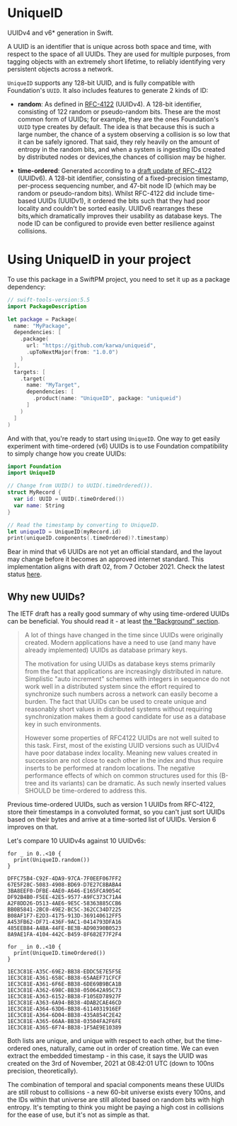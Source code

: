 # UniqueID

UUIDv4 and v6\* generation in Swift.

A UUID is an identifier that is unique across both space and time, with respect to the space of all UUIDs. They are used for multiple purposes, from tagging objects with an extremely short lifetime, to reliably identifying very persistent objects across a network.

`UniqueID` supports any 128-bit UUID, and is fully compatible with Foundation's `UUID`. It also includes features to generate 2 kinds of ID:

- **random**: As defined in [RFC-4122][RFC-4122-UUIDv4] (UUIDv4). A 128-bit identifier, consisting of 122 random or pseudo-random bits.
   These are the most common form of UUIDs; for example, they are the ones Foundation's `UUID` type creates by default.
   The idea is that because this is such a large number, the chance of a system observing a collision is so low that it can be safely ignored.
   That said, they rely heavily on the amount of entropy in the random bits, and when a system is ingesting IDs created by distributed nodes or devices,the chances of collision may be higher.

- **time-ordered**: Generated according to a [draft update of RFC-4122][UUIDv6-draft-02] (UUIDv6). A 128-bit identifier, consisting of a fixed-precision timestamp, per-process sequencing number, and 47-bit node ID (which may be random or pseudo-random bits). 
  Whilst RFC-4122 did include time-based UUIDs (UUIDv1), it ordered the bits such that they had poor locality and couldn't be sorted easily. UUIDv6 rearranges these bits,which dramatically improves their usability as database keys. The node ID can be configured to provide even better resilience against collisions.

[RFC-4122-UUIDv4]: https://datatracker.ietf.org/doc/html/rfc4122#section-4.4
[UUIDv6-draft-02]: https://datatracker.ietf.org/doc/html/draft-peabody-dispatch-new-uuid-format-02

# Using UniqueID in your project

To use this package in a SwiftPM project, you need to set it up as a package dependency:

```swift
// swift-tools-version:5.5
import PackageDescription

let package = Package(
  name: "MyPackage",
  dependencies: [
    .package(
      url: "https://github.com/karwa/uniqueid",
      .upToNextMajor(from: "1.0.0")
    )
  ],
  targets: [
    .target(
      name: "MyTarget",
      dependencies: [
        .product(name: "UniqueID", package: "uniqueid")
      ]
    )
  ]
)
```

And with that, you're ready to start using `UniqueID`. One way to get easily experiment with time-ordered (v6) UUIDs is to use Foundation compatibility to simply change how you create UUIDs:

```swift
import Foundation
import UniqueID

// Change from UUID() to UUID(.timeOrdered()).
struct MyRecord {
  var id: UUID = UUID(.timeOrdered())
  var name: String
}

// Read the timestamp by converting to UniqueID.
let uniqueID = UniqueID(myRecord.id)
print(uniqueID.components(.timeOrdered)?.timestamp)
```

Bear in mind that v6 UUIDs are not yet an official standard, and the layout may change before it becomes an approved internet standard. This implementation aligns with draft 02, from 7 October 2021. Check the latest status [here](https://datatracker.ietf.org/doc/html/draft-peabody-dispatch-new-uuid-format-02).


## Why new UUIDs?

The IETF draft has a really good summary of why using time-ordered UUIDs can be beneficial. You should read it - at least [the "Background" section](https://datatracker.ietf.org/doc/html/draft-peabody-dispatch-new-uuid-format-02#section-2).

> A lot of things have changed in the time since UUIDs were originally
> created.  Modern applications have a need to use (and many have
> already implemented) UUIDs as database primary keys.
>
> The motivation for using UUIDs as database keys stems primarily from
> the fact that applications are increasingly distributed in nature.
> Simplistic "auto increment" schemes with integers in sequence do not
> work well in a distributed system since the effort required to
> synchronize such numbers across a network can easily become a burden.
> The fact that UUIDs can be used to create unique and reasonably short
> values in distributed systems without requiring synchronization makes
> them a good candidate for use as a database key in such environments.
>
> However some properties of RFC4122 UUIDs are not well suited to
> this task.  First, most of the existing UUID versions such as UUIDv4
> have poor database index locality.  Meaning new values created in
> succession are not close to each other in the index and thus require
> inserts to be performed at random locations.  The negative
> performance effects of which on common structures used for this
> (B-tree and its variants) can be dramatic.  As such newly inserted
> values SHOULD be time-ordered to address this.

Previous time-ordered UUIDs, such as version 1 UUIDs from RFC-4122, store their timestamps in a convoluted format, so you can't just sort UUIDs based on their bytes and arrive at a time-sorted list of UUIDs. Version 6 improves on that.

Let's compare 10 UUIDv4s against 10 UUIDv6s:

```
for _ in 0..<10 {
  print(UniqueID.random())
}

DFFC75B4-C92F-4DA9-97CA-7F0EEF067FF2
67E5F28C-5083-4908-BD69-D7E27C8BABA4
3BA8EEF0-DFBE-4AE0-A646-E165FCA9054C
DF92B4B0-F5EE-42E5-9577-A9FC373C71A4
A2F8DD26-D513-4AE6-9E5C-58363885CCB6
BB0B5841-2BC0-49E2-BC5C-362CC34D7225
B08AF1F7-E2D3-4175-913D-369140612FF5
A453FB62-DF71-436F-9AC1-0414793DFA16
485EEB84-A4BA-44FE-BE3B-AD90390B0523
8A9AE1FA-4104-442C-B459-8F682E77F2F4
``` 

```
for _ in 0..<10 {
  print(UniqueID.timeOrdered())
}

1EC3C81E-A35C-69E2-BB38-EDDC5E7E5F5E
1EC3C81E-A361-658C-BB38-65AAEF71CFCF
1EC3C81E-A361-6F6E-BB38-6DE69B9BCA1B
1EC3C81E-A362-698C-BB38-050642A95C73
1EC3C81E-A363-6152-BB38-F105ED78927F
1EC3C81E-A363-6A94-BB38-4DAB2CAE46CD
1EC3C81E-A364-63D6-BB38-6114031916EF
1EC3C81E-A364-6D04-BB38-435A854C2E42
1EC3C81E-A365-66AA-BB38-03504FA2F6FE
1EC3C81E-A365-6F74-BB38-1F5AE9E10389
```

Both lists are unique, and unique with respect to each other, but the time-ordered ones, naturally, came out in order of creation time. We can even extract the embedded timestamp - in this case, it says the UUID was created on the 3rd of November, 2021 at 08:42:01 UTC (down to 100ns precision, theoretically).

The combination of temporal and spacial components means these UUIDs are still robust to collisions - a new 60-bit universe exists every 100ns, and the IDs within that universe are still alloted based on random bits with high entropy. It's tempting to think you might be paying a high cost in collisions for the ease of use, but it's not as simple as that.